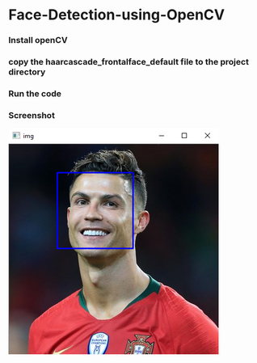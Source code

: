 # Face-Detection-using-OpenCV

### Install openCV 
### copy the haarcascade_frontalface_default file to the project directory
### Run the code

### Screenshot       
![](https://github.com/ashishrana080699/Face-Detection-using-OpenCV/blob/master/Screenshot.png)
